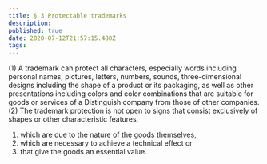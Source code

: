 ```yaml
---
title: § 3 Protectable trademarks 
description: 
published: true
date: 2020-07-12T21:57:15.480Z
tags: 
---
```


(1) A trademark can protect all characters, especially words including personal names, pictures, letters, numbers, sounds, three-dimensional designs including the shape of a product or its packaging, as well as other presentations including colors and color combinations that are suitable for goods or services of a Distinguish company from those of other companies.
(2) The trademark protection is not open to signs that consist exclusively of shapes or other characteristic features,
1. which are due to the nature of the goods themselves,
2. which are necessary to achieve a technical effect or
3. that give the goods an essential value.